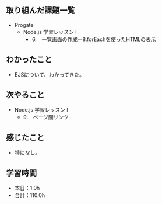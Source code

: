 ## 取り組んだ課題一覧
- Progate
  - Node.js 学習レッスン I
    - 6.　一覧画面の作成〜8.forEachを使ったHTMLの表示
## わかったこと
- EJSについて、わかってきた。
## 次やること
- Node.js 学習レッスン I
  - 9.　ページ間リンク
## 感じたこと
- 特になし。
## 学習時間
- 本日：1.0h
- 合計：110.0h
